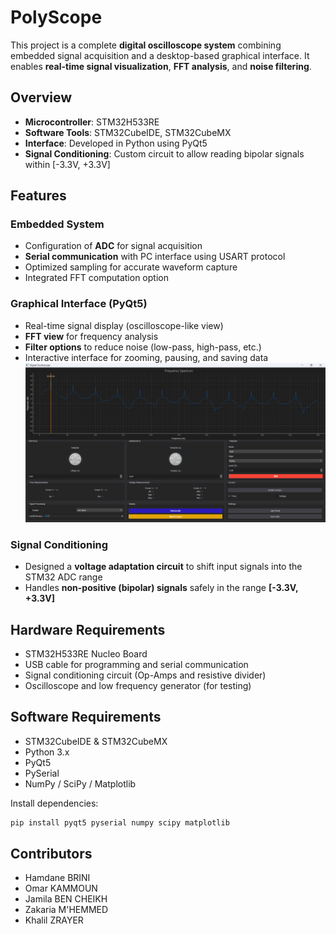# PolyScope

This project is a complete **digital oscilloscope system** combining embedded signal acquisition and a desktop-based graphical interface. It enables **real-time signal visualization**, **FFT analysis**, and **noise filtering**.

##  Overview

- **Microcontroller**: STM32H533RE
- **Software Tools**: STM32CubeIDE, STM32CubeMX
- **Interface**: Developed in Python using PyQt5
- **Signal Conditioning**: Custom circuit to allow reading bipolar signals within [-3.3V, +3.3V]

## Features

### Embedded System
- Configuration of **ADC** for signal acquisition
- **Serial communication** with PC interface using USART protocol
- Optimized sampling for accurate waveform capture
- Integrated FFT computation option

### Graphical Interface (PyQt5)
- Real-time signal display (oscilloscope-like view)
- **FFT view** for frequency analysis
- **Filter options** to reduce noise (low-pass, high-pass, etc.)
- Interactive interface for zooming, pausing, and saving data
![FFT](assets/FFT.png)

### Signal Conditioning
- Designed a **voltage adaptation circuit** to shift input signals into the STM32 ADC range
- Handles **non-positive (bipolar) signals** safely in the range **[-3.3V, +3.3V]**

## Hardware Requirements

- STM32H533RE Nucleo Board
- USB cable for programming and serial communication
- Signal conditioning circuit (Op-Amps and resistive divider)
- Oscilloscope and low frequency generator (for testing)

## Software Requirements

- STM32CubeIDE & STM32CubeMX
- Python 3.x
- PyQt5
- PySerial
- NumPy / SciPy / Matplotlib

Install dependencies:
```bash
pip install pyqt5 pyserial numpy scipy matplotlib
```
## Contributors
- Hamdane BRINI
- Omar KAMMOUN
- Jamila BEN CHEIKH
- Zakaria M'HEMMED
- Khalil ZRAYER

